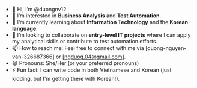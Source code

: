 - 👋 Hi, I’m @duongnv12
- 👀 I’m interested in **Business Analysis** and **Test Automation**.
- 🌱 I’m currently learning about **Information Technology** and the **Korean language**.
- 💞️ I’m looking to collaborate on **entry-level IT projects** where I can apply my analytical skills or contribute to test automation efforts.
- 📫 How to reach me: Feel free to connect with me via [duong-nguyen-van-326687366] or [ngduog.04@gmail.com].
- 😄 Pronouns: She/Her (or your preferred pronouns)
- ⚡ Fun fact: I can write code in both Vietnamese and Korean (just kidding, but I'm getting there with Korean!).
<!---
duongnv12/duongnv12 is a ✨ special ✨ repository because its `README.md` (this file) appears on your GitHub profile.
You can click the Preview link to take a look at your changes.
--->

